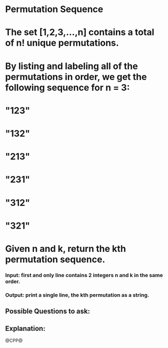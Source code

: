 # Permutation Sequence
# The set [1,2,3,...,n] contains a total of n! unique permutations.
# By listing and labeling all of the permutations in order, we get the following sequence for n = 3:

# "123"
# "132"
# "213"
# "231"
# "312"
# "321"
# Given n and k, return the kth permutation sequence.

### Input: first and only line contains 2 integers n and k in the same order.
### Output: print a single line, the kth permutation as a string.

## Possible Questions to ask:

## Explanation:

@CPP@
